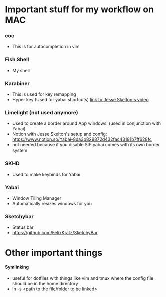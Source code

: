 # Important stuff for my workflow on MAC
### coc
- This is for autocompletion in vim

### Fish Shell
- My shell

### Karabiner
- This is used for key remapping
- Hyper key (Used for yabai shortcuts) [link to Jesse Skelton's video](https://www.youtube.com/watch?v=uaJSjgVEhMQ)

### Limelight (not used anymore)
- Used to create a border around App windows: (used in conjunction with Yabai)
- Notion with Jesse Skelton's setup and config: https://www.notion.so/Yabai-8da3b829872d432fac43181b7ff628fc
- not needed because if you disable SIP yabai comes with its own border system

### SKHD
- Used to make keybinds for Yabai

### Yabai 
- Window Tiling Manager
- Automatically resizes windows for you

### Sketchybar
- Status bar
- https://github.com/FelixKratz/SketchyBar

# Other important things
#### Symlinking
- useful for dotfiles with things like vim and tmux where the config file should be in the home directory
- ln -s <path to the file/folder to be linked> <the path of the link to be created> <the path of the link to be created>

